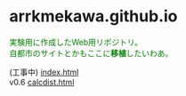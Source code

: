 # arrkmekawa.github.io  

<font color = "green">実験用に作成したWeb用リポジトリ。  
自都市のサイトとかもここに**移植**したいわあ。</font>

(工事中) [index.html](https://arrkmekawa.github.io/)  
v0.6 [calcdist.html](https://arrkmekawa.github.io/calcdist.html)
